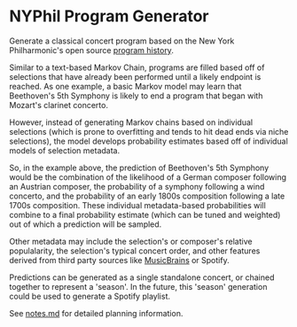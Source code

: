 # NYPhil Program Generator

Generate a classical concert program based on the New York Philharmonic's open source [program history](https://github.com/nyphilarchive/PerformanceHistory).

Similar to a text-based Markov Chain, programs are filled based off of selections that have already been performed until a likely endpoint is reached. As one example, a basic Markov model may learn that Beethoven's 5th Symphony is likely to end a program that began with Mozart's clarinet concerto.

However, instead of generating Markov chains based on individual selections (which is prone to overfitting and tends to hit dead ends via niche selections), the model develops probability estimates based off of individual models of selection metadata. 

So, in the example above, the prediction of Beethoven's 5th Symphony would be the combination of the likelihood of a German composer following an Austrian composer, the probability of a symphony following a wind concerto, and the probability of an early 1800s composition following a late 1700s composition. These individual metadata-based probabilities will combine to a final probability estimate (which can be tuned and weighted) out of which a prediction will be sampled.

Other metadata may include the selection's or composer's relative populalarity, the selection's typical concert order, and other features derived from third party sources like [MusicBrains](https://musicbrainz.org/) or Spotify.

Predictions can be generated as a single standalone concert, or chained together to represent a 'season'. In the future, this 'season' generation could be used to generate a Spotify playlist.

See [notes.md](notes.md) for detailed planning information.

